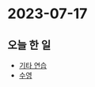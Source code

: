 # 2023-07-17

## 오늘 한 일

* [기타 연습](../../projects/hobbies/music/guitar/2023-07-17)
* [수영](../../projects/routine/exercise/2023-07/2023-07-17)